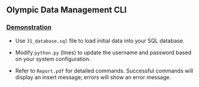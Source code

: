 ## Olympic Data Management CLI

### [Demonstration]( https://drive.google.com/file/d/11DkMf46wW2MJJmygVzD5LNzb0WTtAVHd/view?usp=sharing)

- Use `31_database.sql` file to load initial data into your SQL database.

- Modify `python.py` (lines) to update the username and password based on your system configuration.

- Refer to `Report.pdf` for detailed commands. Successful commands will display an insert message; errors will show an error message.
